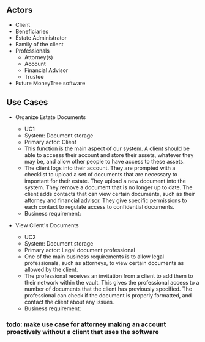 ## Actors
- Client
- Beneficiaries
- Estate Administrator
- Family of the client
- Professionals
  - Attorney(s)
  - Account
  - Financial Advisor
  - Trustee
- Future MoneyTree software

## Use Cases

- Organize Estate Documents
  - UC1
  - System: Document storage
  - Primary actor: Client
  - This function is the main aspect of our system. A client should be able to accesss their account and store their assets, whatever they may be, and allow other people to have access to these assets.
  - The client logs into their account. They are prompted with a checklist to upload a set of documents that are necessary to important for their estate. They upload a new document into the system. They remove a document that is no longer up to date. The client adds contacts that can view certain documents, such as their attorney and financial advisor. They give specific permissions to each contact to regulate access to confidential documents.
  - Business requirement:

- View Client's Documents
  - UC2
  - System: Document storage
  - Primary actor: Legal document professional
  - One of the main business requirements is to allow legal professionals, such as attorneys, to view certain documents as allowed by the client.
  - The professional receives an invitation from a client to add them to their network within the vault. This gives the professional access to a number of documents that the client has previously specified. The professional can check if the document is properly formatted, and contact the client about any issues.
  - Business requirement:

### todo: make use case for attorney making an account proactively without a client that uses the software
